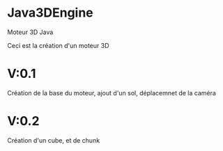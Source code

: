 # Java3DEngine
Moteur 3D Java


Ceci est la création d'un moteur 3D

# V:0.1
Création de la base du moteur, ajout d'un sol, déplacemnet de la caméra

# V:0.2
Création d'un cube, et de chunk
